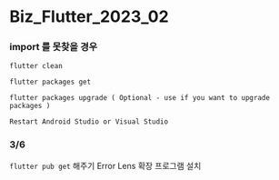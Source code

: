 # Biz_Flutter_2023_02

### import 를 못찾을 경우

```
flutter clean

flutter packages get

flutter packages upgrade ( Optional - use if you want to upgrade packages )

Restart Android Studio or Visual Studio
```

### 3/6

`flutter pub get` 해주기
Error Lens 확장 프로그램 설치
